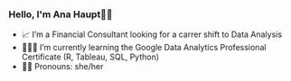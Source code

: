 ### Hello, I'm Ana Haupt🖐🏻

- 📈 I’m a Financial Consultant looking for a carrer shift to Data Analysis
- 👩🏻‍🎓 I’m currently learning the Google Data Analytics Professional Certificate (R, Tableau, SQL, Python)
- 👩🏻 Pronouns: she/her

<!--
**anahaupt/anahaupt** is a ✨ _special_ ✨ repository because its `README.md` (this file) appears on your GitHub profile.

Here are some ideas to get you started:

- 🔭 I’m currently working on Financial Consultant, FP&A
- 🌱 I’m currently learning Python, R 
- 👯 I’m looking to collaborate on ...
- 🤔 I’m looking for help with ...
- 💬 Ask me about ...
- 📫 How to reach me: ...
- 😄 Pronouns: she/her
- ⚡ Fun fact: ...
-->
